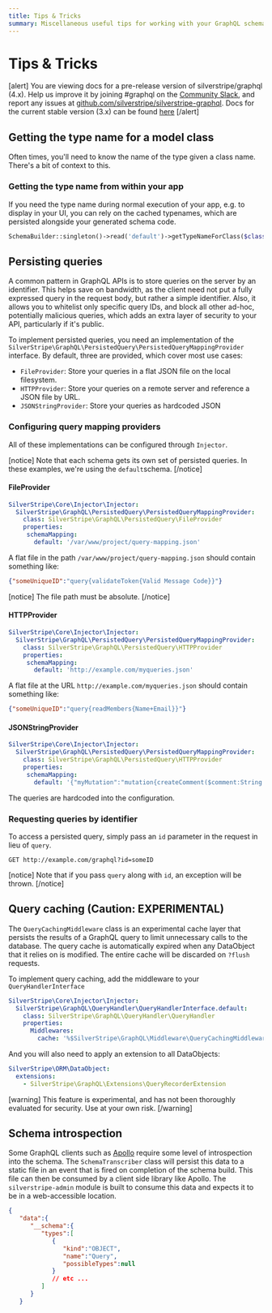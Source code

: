 ```yaml
---
title: Tips & Tricks
summary: Miscellaneous useful tips for working with your GraphQL schema
---
```


# Tips & Tricks

[alert]
You are viewing docs for a pre-release version of silverstripe/graphql (4.x).
Help us improve it by joining #graphql on the [Community Slack](https://www.silverstripe.org/blog/community-slack-channel/),
and report any issues at [github.com/silverstripe/silverstripe-graphql](https://github.com/silverstripe/silverstripe-graphql). 
Docs for the current stable version (3.x) can be found
[here](https://github.com/silverstripe/silverstripe-graphql/tree/3)
[/alert]

## Getting the type name for a model class

Often times, you'll need to know the name of the type given a class name. There's a bit of context to this.


### Getting the type name from within your app

If you need the type name during normal execution of your app, e.g. to display in your UI, you can rely
on the cached typenames, which are persisted alongside your generated schema code.

```php
SchemaBuilder::singleton()->read('default')->getTypeNameForClass($className);
```

## Persisting queries

A common pattern in GraphQL APIs is to store queries on the server by an identifier. This helps save
on bandwidth, as the client need not put a fully expressed query in the request body, but rather a
simple identifier. Also, it allows you to whitelist only specific query IDs, and block all other ad-hoc,
potentially malicious queries, which adds an extra layer of security to your API, particularly if it's public.

To implement persisted queries, you need an implementation of the
`SilverStripe\GraphQL\PersistedQuery\PersistedQueryMappingProvider` interface. By default, three are provided,
which cover most use cases:

* `FileProvider`: Store your queries in a flat JSON file on the local filesystem.
* `HTTPProvider`: Store your queries on a remote server and reference a JSON file by URL.
* `JSONStringProvider`: Store your queries as hardcoded JSON

### Configuring query mapping providers

All of these implementations can be configured through `Injector`.

[notice]
Note that each schema gets its own set of persisted queries. In these examples, we're using the `default`schema.
[/notice]

#### FileProvider

```yaml
SilverStripe\Core\Injector\Injector:
  SilverStripe\GraphQL\PersistedQuery\PersistedQueryMappingProvider:
    class: SilverStripe\GraphQL\PersistedQuery\FileProvider
    properties:
     schemaMapping:
       default: '/var/www/project/query-mapping.json'
```


A flat file in the path `/var/www/project/query-mapping.json` should contain something like:

```json
{"someUniqueID":"query{validateToken{Valid Message Code}}"}
```

[notice]
The file path must be absolute.
[/notice]

#### HTTPProvider

```yaml
SilverStripe\Core\Injector\Injector:
  SilverStripe\GraphQL\PersistedQuery\PersistedQueryMappingProvider:
    class: SilverStripe\GraphQL\PersistedQuery\HTTPProvider
    properties:
     schemaMapping:
       default: 'http://example.com/myqueries.json'
```

A flat file at the URL `http://example.com/myqueries.json` should contain something like:

```json
{"someUniqueID":"query{readMembers{Name+Email}}"}
```

#### JSONStringProvider

```yaml
SilverStripe\Core\Injector\Injector:
  SilverStripe\GraphQL\PersistedQuery\PersistedQueryMappingProvider:
    class: SilverStripe\GraphQL\PersistedQuery\HTTPProvider
    properties:
     schemaMapping:
       default: '{"myMutation":"mutation{createComment($comment:String!){Comment}}"}'
```

The queries are hardcoded into the configuration.

### Requesting queries by identifier

To access a persisted query, simply pass an `id` parameter in the request in lieu of `query`.

`GET http://example.com/graphql?id=someID`

[notice]
Note that if you pass `query` along with `id`, an exception will be thrown.
[/notice]

## Query caching (Caution: EXPERIMENTAL)

The `QueryCachingMiddleware` class is an experimental cache layer that persists the results of a GraphQL
query to limit unnecessary calls to the database. The query cache is automatically expired when any 
DataObject that it relies on is modified. The entire cache will be discarded on `?flush` requests.

To implement query caching, add the middleware to your `QueryHandlerInterface`

```yaml
SilverStripe\Core\Injector\Injector:
  SilverStripe\GraphQL\QueryHandler\QueryHandlerInterface.default:
    class: SilverStripe\GraphQL\QueryHandler\QueryHandler
    properties:
      Middlewares:
        cache: '%$SilverStripe\GraphQL\Middleware\QueryCachingMiddleware'
```

And you will also need to apply an extension to all DataObjects:

```yaml
SilverStripe\ORM\DataObject:
  extensions:
    - SilverStripe\GraphQL\Extensions\QueryRecorderExtension
```

[warning]
This feature is experimental, and has not been thoroughly evaluated for security. Use at your own risk.
[/warning]


## Schema introspection

Some GraphQL clients such as [Apollo](http://apollographql.com) require some level of introspection
into the schema. The `SchemaTranscriber` class will persist this data to a static file in an event 
that is fired on completion of the schema build. This file can then be consumed by a client side library
like Apollo. The `silverstripe-admin` module is built to consume this data and expects it to be in a
web-accessible location.


```json
{
   "data":{
      "__schema":{
         "types":[
            {
               "kind":"OBJECT",
               "name":"Query",
               "possibleTypes":null
            }
            // etc ...
         ]
      }
   }

```
